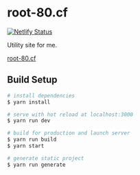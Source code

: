 # root-80.cf

[![Netlify Status](https://api.netlify.com/api/v1/badges/dc89336d-c4fd-4cc1-a45c-5fa534dc2eb5/deploy-status)](https://app.netlify.com/sites/root-80/deploys)

Utility site for me.

[root-80.cf](https://root-80.cf)

## Build Setup

``` bash
# install dependencies
$ yarn install

# serve with hot reload at localhost:3000
$ yarn run dev

# build for production and launch server
$ yarn run build
$ yarn start

# generate static project
$ yarn run generate
```
